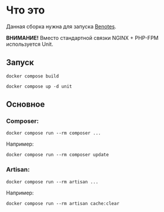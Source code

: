 # Что это
Данная сборка нужна для запуска [Benotes](github.com/coolycow/benotes).

**ВНИМАНИЕ!** Вместо стандартной связки NGINX + PHP-FPM используется Unit.

## Запуск
```shell
docker compose build
```

```shell
docker compose up -d unit
```

## Основное
### Composer:
```shell
docker compose run --rm composer ...
```
Например:
```shell
docker compose run --rm composer update
```

### Artisan:
```shell
docker compose run --rm artisan ...
```
Например:
```shell
docker compose run --rm artisan cache:clear
```